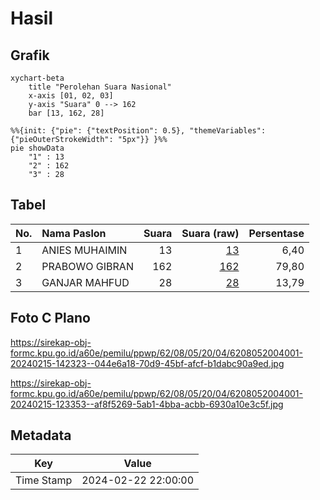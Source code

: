 # Hasil

## Grafik

```mermaid
xychart-beta
    title "Perolehan Suara Nasional"
    x-axis [01, 02, 03]
    y-axis "Suara" 0 --> 162
    bar [13, 162, 28]
```

```mermaid
%%{init: {"pie": {"textPosition": 0.5}, "themeVariables": {"pieOuterStrokeWidth": "5px"}} }%%
pie showData
    "1" : 13
    "2" : 162
    "3" : 28
```

## Tabel

| No. | Nama Paslon    | Suara | Suara (raw) | Persentase |
|:--- |:-------------- | -----:| -----------:| ----------:|
| 1   | ANIES MUHAIMIN | 13    | [13][p-1]   | 6,40       |
| 2   | PRABOWO GIBRAN | 162   | [162][p-2]  | 79,80      |
| 3   | GANJAR MAHFUD  | 28    | [28][p-3]   | 13,79      |


[p-1]: https://github.com/gigit-pemilu/pemilu-2024/blob/main/pilpres/hitung-suara/sub/62-kalimantan-tengah/sub/08-sukamara/sub/05-permata-kecubung/sub/2004-semantun/sub/001-tps/sub/paslon-1.txt
[p-2]: https://github.com/gigit-pemilu/pemilu-2024/blob/main/pilpres/hitung-suara/sub/62-kalimantan-tengah/sub/08-sukamara/sub/05-permata-kecubung/sub/2004-semantun/sub/001-tps/sub/paslon-2.txt
[p-3]: https://github.com/gigit-pemilu/pemilu-2024/blob/main/pilpres/hitung-suara/sub/62-kalimantan-tengah/sub/08-sukamara/sub/05-permata-kecubung/sub/2004-semantun/sub/001-tps/sub/paslon-3.txt

## Foto C Plano

https://sirekap-obj-formc.kpu.go.id/a60e/pemilu/ppwp/62/08/05/20/04/6208052004001-20240215-142323--044e6a18-70d9-45bf-afcf-b1dabc90a9ed.jpg

https://sirekap-obj-formc.kpu.go.id/a60e/pemilu/ppwp/62/08/05/20/04/6208052004001-20240215-123353--af8f5269-5ab1-4bba-acbb-6930a10e3c5f.jpg


## Metadata

| Key        | Value               |
| ---------- | ------------------- |
| Time Stamp | 2024-02-22 22:00:00 |



